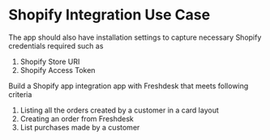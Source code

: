 # Shopify Integration Use Case

The app should also have installation settings to capture necessary Shopify credentials required such as
1. Shopify Store URI
2. Shopify Access Token

Build a Shopify app integration app with Freshdesk that meets following criteria

1. Listing all the orders created by a customer in a card layout
2. Creating an order from Freshdesk
3. List purchases made by a customer
